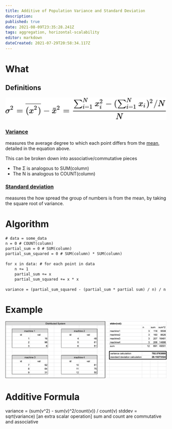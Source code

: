 ```yaml
---
title: Additive of Population Variance and Standard Deviation
description: 
published: true
date: 2021-08-09T23:35:28.241Z
tags: aggregation, horizontal-scalability
editor: markdown
dateCreated: 2021-07-29T20:58:34.117Z
---
```


# What

## Definitions
![variance.png](/variance.png)

### [Variance](https://en.wikipedia.org/wiki/Variance)
measures the average degree to which each point differs from the [mean](https://en.wikipedia.org/wiki/Arithmetic_mean), detailed in the equation above.

This can be broken down into associative/commutative pieces  
* The Σ is analogous to SUM(column)
* The N is analogous to COUNT(column)

### [Standard deviation](https://en.wikipedia.org/wiki/Standard_deviation)
measures the how spread the group of numbers is from the mean, by taking the square root of variance.

# Algorithm

```
# data = some_data 
n = 0 # COUNT(column)
partial_sum = 0 # SUM(column)
partial_sum_squared = 0 # SUM(column) * SUM(column)

for x in data: # for each point in data
    n += 1
    partial_sum += x
    partial_sum_squared += x * x
    
variance = (partial_sum_squared - (partial_sum * partial sum) / n) / n 
```

# Example

![standard_deviation.png](/standard_deviation.png)

# Additive Formula

variance = (sum(v^2) - sum(v)^2/count(v)) / count(v)
stddev = sqrt(variance) [an extra scalar operation]
sum and count are commutative and associative
